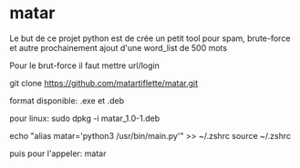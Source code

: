 # matar
Le but de ce projet python est de crée un petit tool pour spam, brute-force et autre prochainement
ajout d'une word_list de 500 mots

Pour le brut-force il faut mettre url/login

git clone https://github.com/matartiflette/matar.git


format disponible: .exe et .deb

pour linux:
sudo dpkg -i matar_1.0-1.deb

echo "alias matar='python3 /usr/bin/main.py'" >> ~/.zshrc
source ~/.zshrc

puis pour l'appeler: matar
